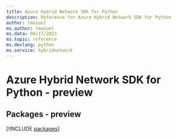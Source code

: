 ```yaml
---
title: Azure Hybrid Network SDK for Python
description: Reference for Azure Hybrid Network SDK for Python
author: lmazuel
ms.author: lmazuel
ms.data: 04/17/2023
ms.topic: reference
ms.devlang: python
ms.service: hybridnetwork
---
```

# Azure Hybrid Network SDK for Python - preview
## Packages - preview
[!INCLUDE [packages](hybrid-network-index.md)]